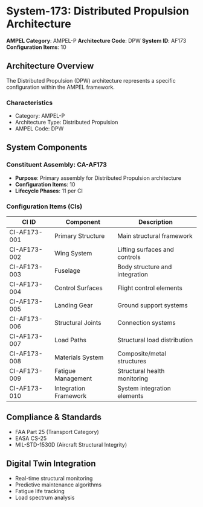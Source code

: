 # System-173: Distributed Propulsion Architecture

**AMPEL Category**: AMPEL-P
**Architecture Code**: DPW
**System ID**: AF173
**Configuration Items**: 10

## Architecture Overview

The Distributed Propulsion (DPW) architecture represents a specific configuration within the AMPEL framework.

### Characteristics
- Category: AMPEL-P
- Architecture Type: Distributed Propulsion
- AMPEL Code: DPW

## System Components

### Constituent Assembly: CA-AF173
- **Purpose**: Primary assembly for Distributed Propulsion architecture
- **Configuration Items**: 10
- **Lifecycle Phases**: 11 per CI

### Configuration Items (CIs)

| CI ID | Component | Description |
|-------|-----------|-------------|
| CI-AF173-001 | Primary Structure | Main structural framework |
| CI-AF173-002 | Wing System | Lifting surfaces and controls |
| CI-AF173-003 | Fuselage | Body structure and integration |
| CI-AF173-004 | Control Surfaces | Flight control elements |
| CI-AF173-005 | Landing Gear | Ground support systems |
| CI-AF173-006 | Structural Joints | Connection systems |
| CI-AF173-007 | Load Paths | Structural load distribution |
| CI-AF173-008 | Materials System | Composite/metal structures |
| CI-AF173-009 | Fatigue Management | Structural health monitoring |
| CI-AF173-010 | Integration Framework | System integration elements |

## Compliance & Standards
- FAA Part 25 (Transport Category)
- EASA CS-25
- MIL-STD-1530D (Aircraft Structural Integrity)

## Digital Twin Integration
- Real-time structural monitoring
- Predictive maintenance algorithms
- Fatigue life tracking
- Load spectrum analysis

